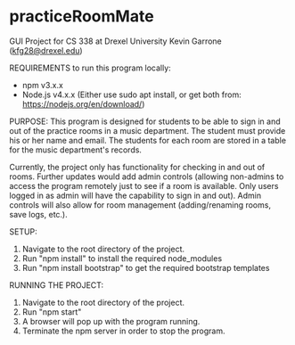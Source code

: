 # practiceRoomMate
GUI Project for CS 338 at Drexel University
Kevin Garrone (kfg28@drexel.edu)

REQUIREMENTS to run this program locally:
- npm v3.x.x
- Node.js v4.x.x 
(Either use sudo apt install, or get both from: https://nodejs.org/en/download/)

PURPOSE:
This program is designed for students to be able to sign in and out of the practice rooms in a music department. The student must provide his or her name and email. The students for each room are stored in a table for the music department's records.

Currently, the project only has functionality for checking in and out of rooms. Further updates would add admin controls (allowing non-admins to access the program remotely just to see if a room is available. Only users logged in as admin will have the capability to sign in and out). Admin controls will also allow for room management (adding/renaming rooms, save logs, etc.).

SETUP:
1. Navigate to the root directory of the project.
2. Run "npm install" to install the required node_modules
3. Run "npm install bootstrap" to get the required bootstrap templates

RUNNING THE PROJECT:
1. Navigate to the root directory of the project.
2. Run "npm start"
3. A browser will pop up with the program running.
4. Terminate the npm server in order to stop the program.
